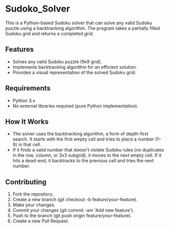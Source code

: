 # Sudoko_Solver
This is a Python-based Sudoku solver that can solve any valid Sudoku puzzle using a backtracking algorithm. The program takes a partially filled Sudoku grid and returns a completed grid.


## Features
- Solves any valid Sudoku puzzle (9x9 grid).
- Implements backtracking algorithm for an efficient solution.
- Provides a visual representation of the solved Sudoku grid.

## Requirements
- Python 3.x
- No external libraries required (pure Python implementation).

## How It Works
- The solver uses the backtracking algorithm, a form of depth-first search. It starts with the first empty cell and tries to place a number (1–9) in that cell.
- If it finds a valid number that doesn't violate Sudoku rules (no duplicates in the row, column, or 3x3 subgrid), it moves to the next empty cell. If it hits a dead-end, it backtracks to the previous cell and tries the next number.

 ## Contributing
1. Fork the repository.
2. Create a new branch (git checkout -b feature/your-feature).
3. Make your changes.
4. Commit your changes (git commit -am 'Add new feature').
5. Push to the branch (git push origin feature/your-feature).
6. Create a new Pull Request.
